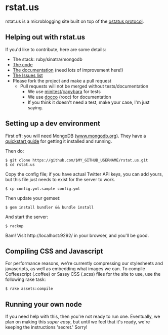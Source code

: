 rstat.us
========

rstat.us is a microblogging site built on top of the [ostatus
protocol](http://status.net/wiki/OStatus).

## Helping out with rstat.us

If you'd like to contribute, here are some details:

- The stack: ruby/sinatra/mongodb
- [The code](http://github.com/hotsh/rstat.us)
- [The documentation](http://hotsh.github.com/rstat.us/) (need
  lots of improvement here!)
- [The Issues list](http://github.com/hotsh/rstat.us/issues)
- Please fork the project and make a pull request
  - Pull requests will not be merged without tests/documentation
    - We use [minitest](https://github.com/seattlerb/minitest)/[capybara](https://github.com/jnicklas/capybara) for tests
    - We use [docco](https://github.com/jashkenas/docco) (rocc) for documentation
    - If you think it doesn't need a test, make your case, I'm just saying.

Setting up a dev environment
----------------------------

First off: you will need MongoDB (www.mongodb.org).  They have a [quickstart guide](http://www.mongodb.org/display/DOCS/Quickstart) for getting it installed and running.

Then do:

    $ git clone https://github.com/$MY_GITHUB_USERNAME/rstat.us.git
    $ cd rstat.us

Copy the config file; if you have actual Twitter API keys, you can add yours, but this file just needs to exist for the server to work.

    $ cp config.yml.sample config.yml

Then update your gemset:

    $ gem install bundler && bundle install

And start the server:

    $ rackup

Bam! Visit http://localhost:9292/ in your browser, and you'll be good.
    
Compiling CSS and Javascript
----------------------------

For performance reasons, we're currently compressing our stylesheets and javascripts, as well as embedding what images we can. To compile Coffeescript (.coffee) or Sassy CSS (.scss) files for the site to use, use the following rake task:

    $ rake assets:compile

Running your own node
---------------------

If you need help with this, then you're not ready to run one.
Eventually, we plan on making this _super easy_, but until we feel that
it's ready, we're keeping the instructions 'secret.' Sorry!
